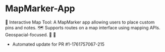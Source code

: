 # MapMarker-App
📍 Interactive Map Tool: A MapMarker app allowing users to place custom pins and notes. 🗺️ Supports routes on a map interface using mapping APIs. Geospacial-focused. 📝 📌


- Automated update for PR #1-1761757067-215